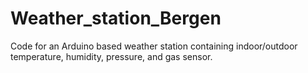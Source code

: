 # Weather_station_Bergen
Code for an Arduino based weather station containing indoor/outdoor temperature, humidity, pressure, and gas sensor.
